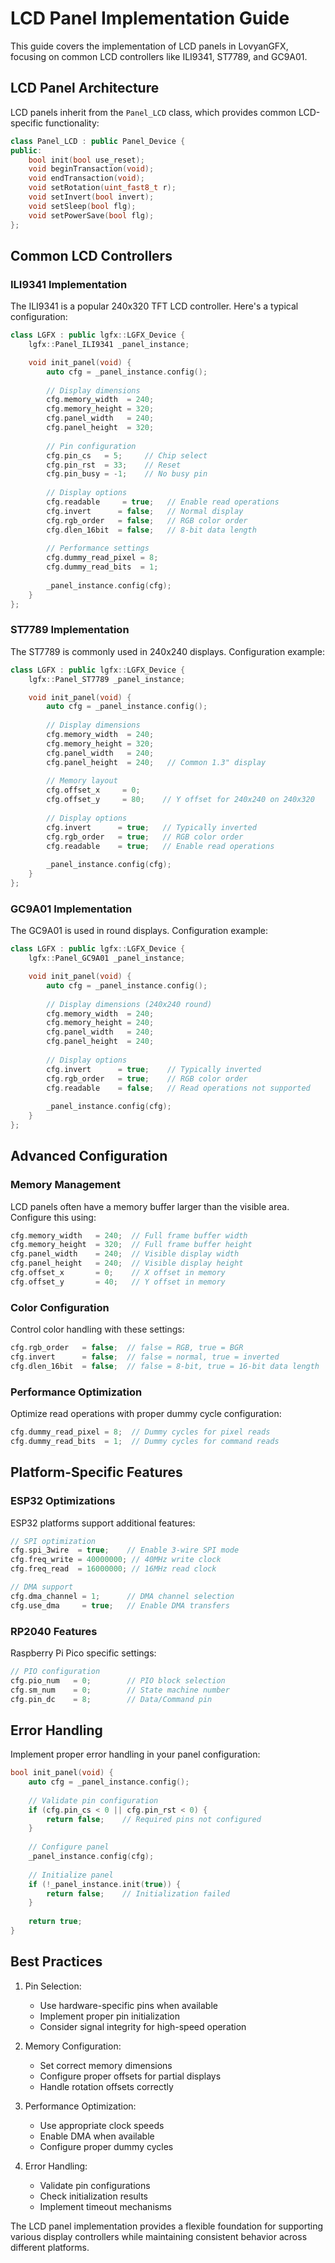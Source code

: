 # LCD Panel Implementation Guide

This guide covers the implementation of LCD panels in LovyanGFX, focusing on common LCD controllers like ILI9341, ST7789, and GC9A01.

## LCD Panel Architecture

LCD panels inherit from the `Panel_LCD` class, which provides common LCD-specific functionality:

```cpp
class Panel_LCD : public Panel_Device {
public:
    bool init(bool use_reset);
    void beginTransaction(void);
    void endTransaction(void);
    void setRotation(uint_fast8_t r);
    void setInvert(bool invert);
    void setSleep(bool flg);
    void setPowerSave(bool flg);
};
```

## Common LCD Controllers

### ILI9341 Implementation

The ILI9341 is a popular 240x320 TFT LCD controller. Here's a typical configuration:

```cpp
class LGFX : public lgfx::LGFX_Device {
    lgfx::Panel_ILI9341 _panel_instance;

    void init_panel(void) {
        auto cfg = _panel_instance.config();
        
        // Display dimensions
        cfg.memory_width  = 240;
        cfg.memory_height = 320;
        cfg.panel_width   = 240;
        cfg.panel_height  = 320;
        
        // Pin configuration
        cfg.pin_cs   = 5;     // Chip select
        cfg.pin_rst  = 33;    // Reset
        cfg.pin_busy = -1;    // No busy pin
        
        // Display options
        cfg.readable     = true;   // Enable read operations
        cfg.invert      = false;   // Normal display
        cfg.rgb_order   = false;   // RGB color order
        cfg.dlen_16bit  = false;   // 8-bit data length
        
        // Performance settings
        cfg.dummy_read_pixel = 8;
        cfg.dummy_read_bits  = 1;
        
        _panel_instance.config(cfg);
    }
};
```

### ST7789 Implementation

The ST7789 is commonly used in 240x240 displays. Configuration example:

```cpp
class LGFX : public lgfx::LGFX_Device {
    lgfx::Panel_ST7789 _panel_instance;

    void init_panel(void) {
        auto cfg = _panel_instance.config();
        
        // Display dimensions
        cfg.memory_width  = 240;
        cfg.memory_height = 320;
        cfg.panel_width   = 240;
        cfg.panel_height  = 240;   // Common 1.3" display
        
        // Memory layout
        cfg.offset_x     = 0;
        cfg.offset_y     = 80;    // Y offset for 240x240 on 240x320
        
        // Display options
        cfg.invert      = true;   // Typically inverted
        cfg.rgb_order   = true;   // RGB color order
        cfg.readable    = true;   // Enable read operations
        
        _panel_instance.config(cfg);
    }
};
```

### GC9A01 Implementation

The GC9A01 is used in round displays. Configuration example:

```cpp
class LGFX : public lgfx::LGFX_Device {
    lgfx::Panel_GC9A01 _panel_instance;

    void init_panel(void) {
        auto cfg = _panel_instance.config();
        
        // Display dimensions (240x240 round)
        cfg.memory_width  = 240;
        cfg.memory_height = 240;
        cfg.panel_width   = 240;
        cfg.panel_height  = 240;
        
        // Display options
        cfg.invert      = true;    // Typically inverted
        cfg.rgb_order   = true;    // RGB color order
        cfg.readable    = false;   // Read operations not supported
        
        _panel_instance.config(cfg);
    }
};
```

## Advanced Configuration

### Memory Management

LCD panels often have a memory buffer larger than the visible area. Configure this using:

```cpp
cfg.memory_width   = 240;  // Full frame buffer width
cfg.memory_height  = 320;  // Full frame buffer height
cfg.panel_width    = 240;  // Visible display width
cfg.panel_height   = 240;  // Visible display height
cfg.offset_x       = 0;    // X offset in memory
cfg.offset_y       = 40;   // Y offset in memory
```

### Color Configuration

Control color handling with these settings:

```cpp
cfg.rgb_order   = false;  // false = RGB, true = BGR
cfg.invert      = false;  // false = normal, true = inverted
cfg.dlen_16bit  = false;  // false = 8-bit, true = 16-bit data length
```

### Performance Optimization

Optimize read operations with proper dummy cycle configuration:

```cpp
cfg.dummy_read_pixel = 8;  // Dummy cycles for pixel reads
cfg.dummy_read_bits  = 1;  // Dummy cycles for command reads
```

## Platform-Specific Features

### ESP32 Optimizations

ESP32 platforms support additional features:

```cpp
// SPI optimization
cfg.spi_3wire  = true;    // Enable 3-wire SPI mode
cfg.freq_write = 40000000; // 40MHz write clock
cfg.freq_read  = 16000000; // 16MHz read clock

// DMA support
cfg.dma_channel = 1;      // DMA channel selection
cfg.use_dma     = true;   // Enable DMA transfers
```

### RP2040 Features

Raspberry Pi Pico specific settings:

```cpp
// PIO configuration
cfg.pio_num   = 0;        // PIO block selection
cfg.sm_num    = 0;        // State machine number
cfg.pin_dc    = 8;        // Data/Command pin
```

## Error Handling

Implement proper error handling in your panel configuration:

```cpp
bool init_panel(void) {
    auto cfg = _panel_instance.config();
    
    // Validate pin configuration
    if (cfg.pin_cs < 0 || cfg.pin_rst < 0) {
        return false;    // Required pins not configured
    }
    
    // Configure panel
    _panel_instance.config(cfg);
    
    // Initialize panel
    if (!_panel_instance.init(true)) {
        return false;    // Initialization failed
    }
    
    return true;
}
```

## Best Practices

1. Pin Selection:
   - Use hardware-specific pins when available
   - Implement proper pin initialization
   - Consider signal integrity for high-speed operation

2. Memory Configuration:
   - Set correct memory dimensions
   - Configure proper offsets for partial displays
   - Handle rotation offsets correctly

3. Performance Optimization:
   - Use appropriate clock speeds
   - Enable DMA when available
   - Configure proper dummy cycles

4. Error Handling:
   - Validate pin configurations
   - Check initialization results
   - Implement timeout mechanisms

The LCD panel implementation provides a flexible foundation for supporting various display controllers while maintaining consistent behavior across different platforms.
``` 